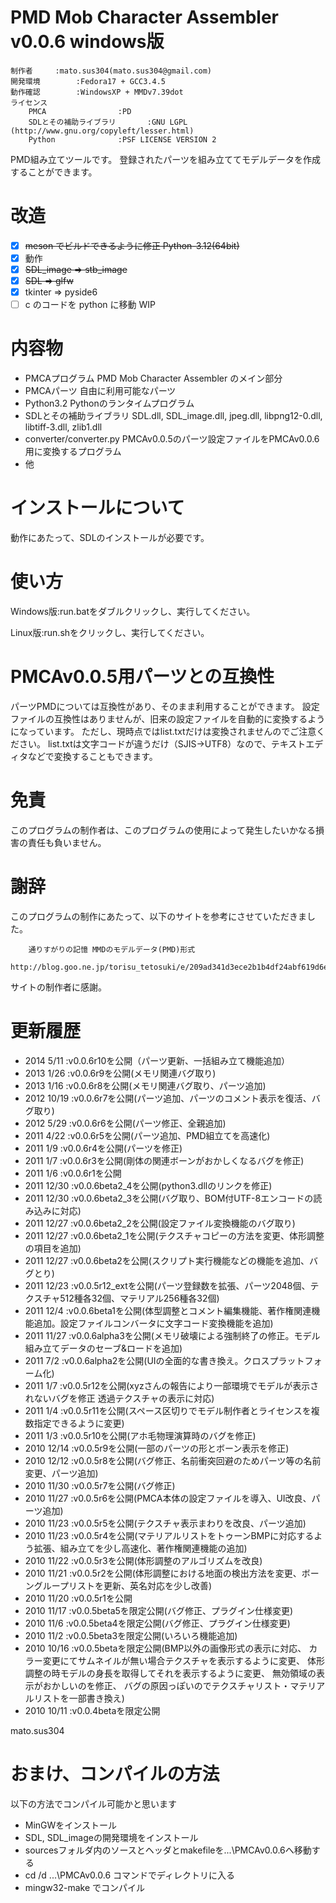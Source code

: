 ﻿# PMD Mob Character Assembler v0.0.6 windows版

```
制作者		:mato.sus304(mato.sus304@gmail.com)
開発環境		:Fedora17 + GCC3.4.5
動作確認		:WindowsXP + MMDv7.39dot
ライセンス
	PMCA				:PD
	SDLとその補助ライブラリ		:GNU LGPL (http://www.gnu.org/copyleft/lesser.html)
	Python				:PSF LICENSE VERSION 2
```

PMD組み立てツールです。
登録されたパーツを組み立ててモデルデータを作成することができます。

# 改造

- [x] ~~meson でビルドできるように修正 Python-3.12(64bit)~~
- [x] 動作
- [x] ~~SDL_image => stb_image~~
- [x] ~~SDL => glfw~~
- [x] tkinter => pyside6
- [ ] c のコードを python に移動 WIP

# 内容物

- PMCAプログラム PMD Mob Character Assembler のメイン部分
- PMCAパーツ 自由に利用可能なパーツ
- Python3.2 Pythonのランタイムプログラム
- SDLとその補助ライブラリ SDL.dll, SDL_image.dll, jpeg.dll, libpng12-0.dll, libtiff-3.dll, zlib1.dll
- converter/converter.py PMCAv0.0.5のパーツ設定ファイルをPMCAv0.0.6用に変換するプログラム
- 他

# インストールについて

動作にあたって、SDLのインストールが必要です。

# 使い方

Windows版:run.batをダブルクリックし、実行してください。

Linux版:run.shをクリックし、実行してください。

# PMCAv0.0.5用パーツとの互換性

パーツPMDについては互換性があり、そのまま利用することができます。
設定ファイルの互換性はありませんが、旧来の設定ファイルを自動的に変換するようになっています。
ただし、現時点ではlist.txtだけは変換されませんのでご注意ください。
list.txtは文字コードが違うだけ（SJIS→UTF8）なので、テキストエディタなどで変換することもできます。

# 免責

このプログラムの制作者は、このプログラムの使用によって発生したいかなる損害の責任も負いません。

# 謝辞

このプログラムの制作にあたって、以下のサイトを参考にさせていただきました。

```
	通りすがりの記憶 MMDのモデルデータ(PMD)形式
	http://blog.goo.ne.jp/torisu_tetosuki/e/209ad341d3ece2b1b4df24abf619d6e4
```

サイトの制作者に感謝。

# 更新履歴

- 2014 5/11 :v0.0.6r10を公開（パーツ更新、一括組み立て機能追加）
- 2013 1/26 :v0.0.6r9を公開(メモリ関連バグ取り)
- 2013 1/16 :v0.0.6r8を公開(メモリ関連バグ取り、パーツ追加)
- 2012 10/19 :v0.0.6r7を公開(パーツ追加、パーツのコメント表示を復活、バグ取り)
- 2012 5/29 :v0.0.6r6を公開(パーツ修正、全親追加)
- 2011 4/22 :v0.0.6r5を公開(パーツ追加、PMD組立てを高速化)
- 2011 1/9 :v0.0.6r4を公開(パーツを修正)
- 2011 1/7 :v0.0.6r3を公開(剛体の関連ボーンがおかしくなるバグを修正)
- 2011 1/6 :v0.0.6r1を公開
- 2011 12/30 :v0.0.6beta2_4を公開(python3.dllのリンクを修正)
- 2011 12/30 :v0.0.6beta2_3を公開(バグ取り、BOM付UTF-8エンコードの読み込みに対応)
- 2011 12/27 :v0.0.6beta2_2を公開(設定ファイル変換機能のバグ取り)
- 2011 12/27 :v0.0.6beta2_1を公開(テクスチャコピーの方法を変更、体形調整の項目を追加)
- 2011 12/27 :v0.0.6beta2を公開(スクリプト実行機能などの機能を追加、バグとり)
- 2011 12/23 :v0.0.5r12_extを公開(パーツ登録数を拡張、パーツ2048個、テクスチャ512種各32個、マテリアル256種各32個)
- 2011 12/4 :v0.0.6beta1を公開(体型調整とコメント編集機能、著作権関連機能追加。設定ファイルコンバータに文字コード変換機能を追加)
- 2011 11/27 :v0.0.6alpha3を公開(メモリ破壊による強制終了の修正。モデル組み立てデータのセーブ&ロードを追加)
- 2011 7/2 :v0.0.6alpha2を公開(UIの全面的な書き換え。クロスプラットフォーム化)
- 2011 1/7 :v0.0.5r12を公開(xyzさんの報告により一部環境でモデルが表示されないバグを修正 透過テクスチャの表示に対応)
- 2011 1/4 :v0.0.5r11を公開(スペース区切りでモデル制作者とライセンスを複数指定できるように変更)
- 2011 1/3 :v0.0.5r10を公開(アホ毛物理演算時のバグを修正)
- 2010 12/14 :v0.0.5r9を公開(一部のパーツの形とボーン表示を修正)
- 2010 12/12 :v0.0.5r8を公開(バグ修正、名前衝突回避のためパーツ等の名前変更、パーツ追加)
- 2010 11/30 :v0.0.5r7を公開(バグ修正)
- 2010 11/27 :v0.0.5r6を公開(PMCA本体の設定ファイルを導入、UI改良、パーツ追加)
- 2010 11/23 :v0.0.5r5を公開(テクスチャ表示まわりを改良、パーツ追加)
- 2010 11/23 :v0.0.5r4を公開(マテリアルリストをトゥーンBMPに対応するよう拡張、組み立てを少し高速化、著作権関連機能の追加)
- 2010 11/22 :v0.0.5r3を公開(体形調整のアルゴリズムを改良)
- 2010 11/21 :v0.0.5r2を公開(体形調整における地面の検出方法を変更、ボーングループリストを更新、英名対応を少し改善)
- 2010 11/20 :v0.0.5r1を公開
- 2010 11/17 :v0.0.5beta5を限定公開(バグ修正、プラグイン仕様変更)
- 2010 11/6 :v0.0.5beta4を限定公開(バグ修正、プラグイン仕様変更)
- 2010 11/2 :v0.0.5beta3を限定公開(いろいろ機能追加)
- 2010 10/16 :v0.0.5betaを限定公開(BMP以外の画像形式の表示に対応、
  カラー変更にてサムネイルが無い場合テクスチャを表示するように変更、
  体形調整の時モデルの身長を取得してそれを表示するように変更、
  無効領域の表示がおかしいのを修正、
  バグの原因っぽいのでテクスチャリスト・マテリアルリストを一部書き換え)
- 2010 10/11 :v0.0.4betaを限定公開

mato.sus304

# おまけ、コンパイルの方法

以下の方法でコンパイル可能かと思います

- MinGWをインストール
- SDL, SDL_imageの開発環境をインストール
- sourcesフォルダ内のソースとヘッダとmakefileを...\\PMCAv0.0.6へ移動する
- cd /d ...\\PMCAv0.0.6 コマンドでディレクトリに入る
- mingw32-make でコンパイル

